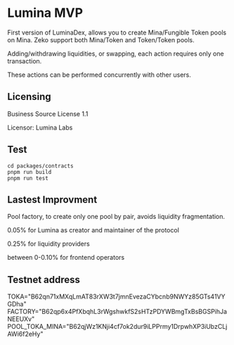 # Lumina MVP

First version of LuminaDex, allows you to create Mina/Fungible Token pools on Mina.
Zeko support both Mina/Token and Token/Token pools.

Adding/withdrawing liquidities, or swapping, each action requires only one transaction.

These actions can be performed concurrently with other users.

## Licensing

Business Source License 1.1

Licensor: Lumina Labs

## Test

```
cd packages/contracts
pnpm run build
pnpm run test
```

## Lastest Improvment

Pool factory, to create only one pool by pair, avoids liquidity fragmentation.

0.05% for Lumina as creator and maintainer of the protocol

0.25% for liquidity providers

between 0-0.10% for frontend operators

## Testnet address

TOKA="B62qn71xMXqLmAT83rXW3t7jmnEvezaCYbcnb9NWYz85GTs41VYGDha"\
FACTORY="B62qp6x4PfXbqhL3rWgshwkfS2sHTzPDYWBmgTxBsBGSPihJaNEEUXv"
POOL_TOKA_MINA="B62qjWz1KNji4cf7ok2dur9iLPPrmy1DrpwhXP3iUbzCLjAWi6f2eHy"
